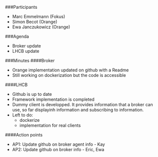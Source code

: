 ###Participants
* Marc Emmelmann (Fokus)
* Simon Becot (Orange)
* Ewa Janczukowicz (Orange)

###Agenda
* Broker update
* LHCB update

###Minutes
####Broker
- Orange implementation updated on github with a Readme
- Still working on dockerization but the code is accessible

####LHCB
- Github is up to date
- Framework implementation is completed
- Dummy client is developped. It provides information that a broker can use, so far displayinh information and subscribing to information.
- Left to do:
    - dockerize
    - implementation for real clients

####Action points
* AP1: Update github on broker agent info - Kay
* AP2: Update github on broker info - Eric, Ewa


